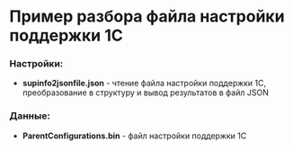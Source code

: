 # Пример разбора файла настройки поддержки 1С
### Настройки:
 - **supinfo2jsonfile.json** - чтение файла настройки поддержки 1С, преобразование в структуру и вывод результатов в файл JSON

### Данные:
 - **ParentConfigurations.bin** - файл настройки поддержки 1С
